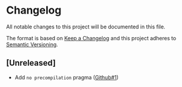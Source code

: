 # Changelog
All notable changes to this project will be documented in this file.

The format is based on [Keep a Changelog](http://keepachangelog.com/en/1.0.0/)
and this project adheres to [Semantic
Versioning](http://semver.org/spec/v2.0.0.html).

## [Unreleased]
- Add `no precompilation` pragma ([Github#1](https://github.com/scriptkitties/p6-Hash-Merge/issues/1))
